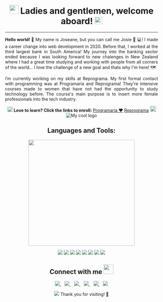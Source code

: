 

<h1 align='center'>
 <img src="https://github.com/TheDudeThatCode/TheDudeThatCode/blob/master/Assets/Hi.gif" width="29px"> Ladies and gentlemen, welcome aboard! <img src="https://github.com/TheDudeThatCode/TheDudeThatCode/blob/master/Assets/Earth.gif" width="24px"> 
</h1>
<hr/>
<p align='justify'>
 <b> Hello world! </b> 👋 My name is Joseane, but you can call me Josie 👧 💻! I made a career change into web development in 2020. Before that, I worked at the third largest bank in South America! My journey into the banking sector ended because I was looking forward to new chalenges in New Zealand where I had a great time studying and working with people from all corners of the world... I love the challenge of a new goal and thats why I'm here!  🗺️ </p>
  
 <p align='justify'> I’m currently working on my skills at Reprograma. My first formal contact with programming was at Programaria and Reprograma! They're intensive courses made to women that have not had the opportunity to study technology before. The course's main purpose is to insert more female professionals into the tech industry. </p>
<p align='center'>
  <img src="https://github.com/TheDudeThatCode/TheDudeThatCode/blob/master/Assets/Rocket.gif" width="18px">
  <b> Love to learn? Click the links to enroll: </b>  
  <a href='https://www.programaria.org/'> Programaria ♥️</a>
  <a href='https://reprograma.com.br/'> Reprograma</a>
 <img src="https://github.com/TheDudeThatCode/TheDudeThatCode/blob/master/Assets/Medal.gif" width="20px">
  <img src="https://reprograma.com.br/assets/img/cursos-03.png" alt="My cool logo"/>
 </p>
 
 
<h2 align='center'> <b> Languages and Tools: </b></h2> 
<p align='center'>
  <a href="#"><img src="https://github-readme-stats.vercel.app/api?username=Joseane-Guedes&show_icons=true&count_private=true&theme=buefy" width="350"></a>
</p>
<p align='center'>
  <img src="https://img.shields.io/badge/Visual_Studio_Code-0078D4?style=for-the-badge&logo=visual%20studio%20code&logoColor=white" />
  <img src="https://img.shields.io/badge/HTML5-E34F26?style=for-the-badge&logo=html5&logoColor=white" />
  <img src="https://img.shields.io/badge/CSS-239120?&style=for-the-badge&logo=css3&logoColor=white" />
  <img src="https://img.shields.io/badge/JavaScript-323330?style=for-the-badge&logo=javascript&logoColor=F7DF1E" />
  <img src="https://img.shields.io/badge/Ruby-CC342D?style=for-the-badge&logo=ruby&logoColor=white" />
  <img src="https://img.shields.io/badge/Python-14354C?style=for-the-badge&logo=python&logoColor=white" />
  <img src="https://img.shields.io/badge/Git-F05032?style=for-the-badge&logo=git&logoColor=white" />
  <img src="https://img.shields.io/badge/shell_script%20-%23121011.svg?&style=for-the-badge&logo=gnu-bash&logoColor=white"/>   
</p>

<h2 align='center'> Connect with me <img src="https://github.com/TheDudeThatCode/TheDudeThatCode/blob/master/Assets/Handshake.gif" height="32px">
</h2> 
<p align='center'>
  
  <a href="https://www.linkedin.com/in/joseane-guedes/">
    <img src="https://img.shields.io/badge/linkedin-%230077B5.svg?&style=for-the-badge&logo=linkedin&logoColor=white" />
  </a>&nbsp;&nbsp;
  <a href="https://www.instagram.com/josie_codes/">
    <img src="https://img.shields.io/badge/instagram-%23E4405F.svg?&style=for-the-badge&logo=instagram&logoColor=white" />        
  </a>&nbsp;&nbsp;
  <a href="https://github.com/Joseane-Guedes">
    <img src="https://img.shields.io/badge/GitHub-100000?style=for-the-badge&logo=github&logoColor=white" />        
  </a>&nbsp;&nbsp;
   <a href="https://www.facebook.com/joseane.guedes2016/">
    <img src="https://img.shields.io/badge/Facebook-1877F2?style=for-the-badge&logo=facebook&logoColor=white" />        
  </a>&nbsp;&nbsp;
  <a href="https://www.facebook.com/messages/t/1811163951/">
    <img src="https://img.shields.io/badge/Messenger-00B2FF?style=for-the-badge&logo=messenger&logoColor=white" />        
  </a>&nbsp;&nbsp;
<a target="_blank" href="mailto:joseane_23@hotmail.com">
  <img src="https://img.shields.io/badge/Microsoft_Outlook-0078D4?style=for-the-badge&logo=microsoft-outlook&logoColor=white" />
</a>
</p>

<p align='center'>
  <a href="#"><img src="https://badges.pufler.dev/visits/Joseane-Guedes/Joseane-Guedes"></a> Thank you for visiting! 🎉
</p>

